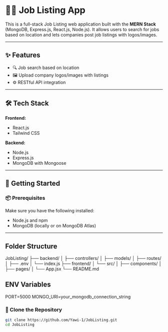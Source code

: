 # 🧑‍💼 Job Listing App

This is a full-stack Job Listing web application built with the **MERN Stack** (MongoDB, Express.js, React.js, Node.js). It allows users to search for jobs based on location and lets companies post job listings with logos/images.

---

## ✨ Features

- 🔍 Job search based on location
- 🖼️ Upload company logos/images with listings
- ⚙️ RESTful API integration

---

## 🛠️ Tech Stack

**Frontend:**
- React.js
- Tailwind CSS

**Backend:**
- Node.js
- Express.js
- MongoDB with Mongoose

---

## 🚀 Getting Started

### 📦 Prerequisites

Make sure you have the following installed:

- Node.js and npm
- MongoDB (locally or on MongoDB Atlas)

---
## Folder Structure 
JobListing/
├── backend/
│   ├── controllers/
│   ├── models/
│   ├── routes/
│   ├── .env
│   └── index.js
├── frontend/
│   └── src/
│       ├── components/
│       ├── pages/
│       └── App.jsx
└── README.md

## ENV Variables
PORT=5000
MONGO_URI=your_mongodb_connection_string


### 📁 Clone the Repository

```bash
git clone https://github.com/Yawi-1/JobListing.git
cd JobListing

